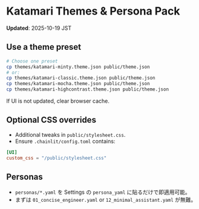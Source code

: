 # Katamari Themes & Persona Pack
**Updated**: 2025-10-19 JST

## Use a theme preset
```bash
# Choose one preset
cp themes/katamari-minty.theme.json public/theme.json
# or:
cp themes/katamari-classic.theme.json public/theme.json
cp themes/katamari-mocha.theme.json public/theme.json
cp themes/katamari-highcontrast.theme.json public/theme.json
```

If UI is not updated, clear browser cache.

## Optional CSS overrides
- Additional tweaks in `public/stylesheet.css`.
- Ensure `.chainlit/config.toml` contains:
```toml
[UI]
custom_css = "/public/stylesheet.css"
```

## Personas
- `personas/*.yaml` を Settings の `persona_yaml` に貼るだけで即適用可能。
- まずは `01_concise_engineer.yaml` or `12_minimal_assistant.yaml` が無難。
